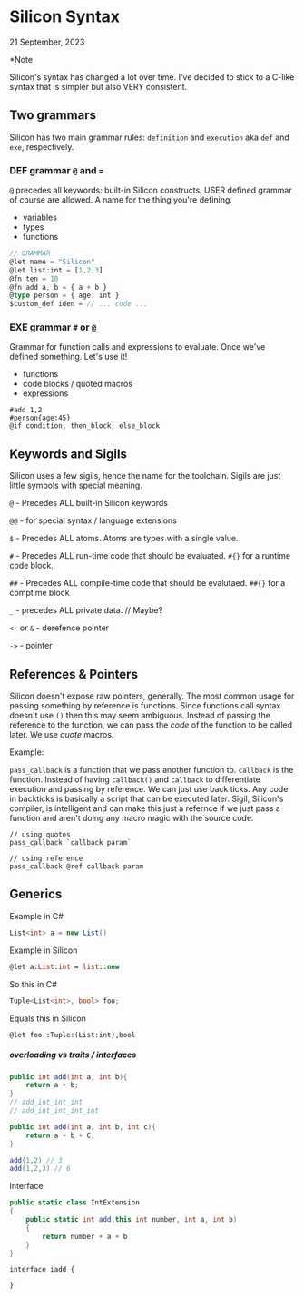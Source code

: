 # Silicon Syntax

21 September, 2023

\*Note

Silicon's syntax has changed a lot over time. I've decided to stick to a C-like syntax that is simpler but also VERY consistent.

## Two grammars

Silicon has two main grammar rules: `definition` and `execution` aka `def` and `exe`, respectively.

### DEF grammar `@` and `=`

`@` precedes all keywords: built-in Silicon constructs. USER defined grammar of course are allowed. A name for the thing you're defining.

- variables
- types
- functions

```typescript
// GRAMMAR
@let name = "Silicon"
@let list:int = [1,2,3]
@fn ten = 10
@fn add a, b = { a + b }
@type person = { age: int }
$custom_def iden = // ... code ...
```

### EXE grammar `#` or `@`

Grammar for function calls and expressions to evaluate.
Once we've defined something. Let's use it!

- functions
- code blocks / quoted macros
- expressions

```silicon
#add 1,2
#person{age:45}
@if condition, then_block, else_block
```

## Keywords and Sigils

Silicon uses a few sigils, hence the name for the toolchain. Sigils are just little symbols with special meaning.

`@` - Precedes ALL built-in Silicon keywords

`@@` - for special syntax / language extensions

`$` - Precedes ALL atoms. Atoms are types with a single value.

`#` - Precedes ALL run-time code that should be evaluated. `#{}` for a runtime code block.

`##` - Precedes ALL compile-time code that should be evalutaed. `##{}` for a comptime block

`_` - precedes ALL private data. // Maybe?

`<-` or `&` - derefence pointer

`->` - pointer

## References & Pointers

Silicon doesn't expose raw pointers, generally. The
most common usage for passing something by reference is functions. Since functions call syntax doesn't use `()` then this may seem ambiguous. Instead of passing the reference to the function, we can pass the _code_ of the function to be called later. We use _quote_ macros.

Example:

`pass_callback` is a function that we pass another function to. `callback` is the function. Instead of having `callback()` and `callback` to differentiate execution and passing by reference. We can just use back ticks. Any code in backticks is basically a script that can be executed later. Sigil, Silicon's compiler, is intelligent and can make this just a refernce if we just pass a function and aren't doing any macro magic with the source code.

```
// using quotes
pass_callback `callback param`

// using reference
pass_callback @ref callback param
```

## Generics

Example in C#

```csharp
List<int> a = new List()
```

Example in Silicon

```ml
@let a:List:int = list::new
```

So this in C#

```csharp
Tuple<List<int>, bool> foo;
```

Equals this in Silicon

```silicon
@let foo :Tuple:(List:int),bool
```

##### overloading vs traits / interfaces

```c#
public int add(int a, int b){
    return a + b;
}
// add_int_int_int
// add_int_int_int_int

public int add(int a, int b, int c){
    return a + b + C;
}

add(1,2) // 3
add(1,2,3) // 6

```

Interface

```c#
public static class IntExtension
{
    public static int add(this int number, int a, int b)
    {
        return number + a + b
    }
}
```

```
interface iadd {

}

```

